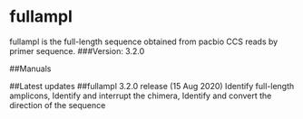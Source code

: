 # fullampl
fullampl is the full-length sequence obtained from pacbio CCS reads by primer sequence.
###Version: 3.2.0

##Manuals



##Latest updates
##fullampl 3.2.0 release (15 Aug 2020)
Identify full-length amplicons,
Identify and interrupt the chimera,
Identify and convert the direction of the sequence
